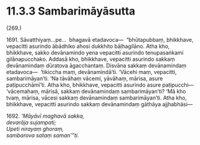 # 11.3.3 Sambarimāyāsutta

(269.)

1691\. Sāvatthiyaṃ…pe…  bhagavā etadavoca—  “bhūtapubbaṃ, bhikkhave, vepacitti asurindo ābādhiko ahosi dukkhito bāḷhagilāno. Atha kho, bhikkhave, sakko devānamindo yena vepacitti asurindo tenupasaṅkami gilānapucchako. Addasā kho, bhikkhave, vepacitti asurindo sakkaṃ devānamindaṃ dūratova āgacchantaṃ. Disvāna sakkaṃ devānamindaṃ etadavoca—  ‘tikiccha maṃ, devānamindā’ti. ‘Vācehi maṃ, vepacitti, sambarimāyan’ti. ‘Na tāvāhaṃ vācemi, yāvāhaṃ, mārisa, asure paṭipucchāmī’ti. Atha kho, bhikkhave, vepacitti asurindo asure paṭipucchi—  ‘vācemahaṃ, mārisā, sakkaṃ devānamindaṃ sambarimāyan’ti? ‘Mā kho tvaṃ, mārisa, vācesi sakkaṃ devānamindaṃ sambarimāyan’ti. Atha kho, bhikkhave, vepacitti asurindo sakkaṃ devānamindaṃ gāthāya ajjhabhāsi—

1692\. _‘Māyāvī maghavā sakka,_  
_devarāja sujampati;_  
_Upeti nirayaṃ ghoraṃ,_  
_sambarova sataṃ saman’”ti._
